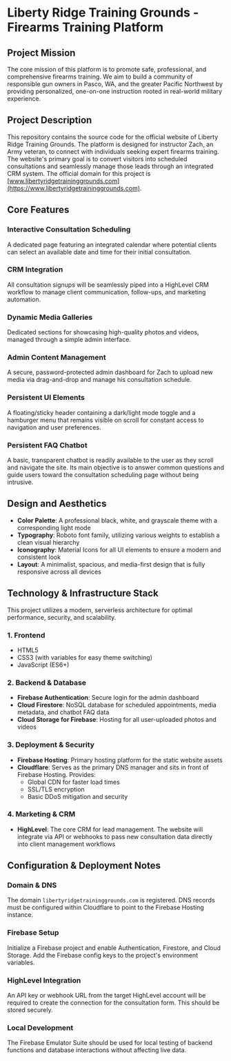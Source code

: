 # Liberty Ridge Training Grounds - Firearms Training Platform

## Project Mission

The core mission of this platform is to promote safe, professional, and comprehensive firearms training. We aim to build a community of responsible gun owners in Pasco, WA, and the greater Pacific Northwest by providing personalized, one-on-one instruction rooted in real-world military experience.

## Project Description

This repository contains the source code for the official website of Liberty Ridge Training Grounds. The platform is designed for instructor Zach, an Army veteran, to connect with individuals seeking expert firearms training. The website's primary goal is to convert visitors into scheduled consultations and seamlessly manage those leads through an integrated CRM system. The official domain for this project is [www.libertyridgetraininggrounds.com](https://www.libertyridgetraininggrounds.com).

## Core Features

### Interactive Consultation Scheduling

A dedicated page featuring an integrated calendar where potential clients can select an available date and time for their initial consultation.

### CRM Integration

All consultation signups will be seamlessly piped into a HighLevel CRM workflow to manage client communication, follow-ups, and marketing automation.

### Dynamic Media Galleries

Dedicated sections for showcasing high-quality photos and videos, managed through a simple admin interface.

### Admin Content Management

A secure, password-protected admin dashboard for Zach to upload new media via drag-and-drop and manage his consultation schedule.

### Persistent UI Elements

A floating/sticky header containing a dark/light mode toggle and a hamburger menu that remains visible on scroll for constant access to navigation and user preferences.

### Persistent FAQ Chatbot

A basic, transparent chatbot is readily available to the user as they scroll and navigate the site. Its main objective is to answer common questions and guide users toward the consultation scheduling page without being intrusive.

## Design and Aesthetics

- **Color Palette**: A professional black, white, and grayscale theme with a corresponding light mode
- **Typography**: Roboto font family, utilizing various weights to establish a clean visual hierarchy
- **Iconography**: Material Icons for all UI elements to ensure a modern and consistent look
- **Layout**: A minimalist, spacious, and media-first design that is fully responsive across all devices

## Technology & Infrastructure Stack

This project utilizes a modern, serverless architecture for optimal performance, security, and scalability.

### 1. Frontend

- HTML5
- CSS3 (with variables for easy theme switching)
- JavaScript (ES6+)

### 2. Backend & Database

- **Firebase Authentication**: Secure login for the admin dashboard
- **Cloud Firestore**: NoSQL database for scheduled appointments, media metadata, and chatbot FAQ data
- **Cloud Storage for Firebase**: Hosting for all user-uploaded photos and videos

### 3. Deployment & Security

- **Firebase Hosting**: Primary hosting platform for the static website assets
- **Cloudflare**: Serves as the primary DNS manager and sits in front of Firebase Hosting. Provides:
  - Global CDN for faster load times
  - SSL/TLS encryption
  - Basic DDoS mitigation and security

### 4. Marketing & CRM

- **HighLevel**: The core CRM for lead management. The website will integrate via API or webhooks to pass new consultation data directly into client management workflows

## Configuration & Deployment Notes

### Domain & DNS

The domain `libertyridgetraininggrounds.com` is registered. DNS records must be configured within Cloudflare to point to the Firebase Hosting instance.

### Firebase Setup

Initialize a Firebase project and enable Authentication, Firestore, and Cloud Storage. Add the Firebase config keys to the project's environment variables.

### HighLevel Integration

An API key or webhook URL from the target HighLevel account will be required to create the connection for the consultation form. This should be stored securely.

### Local Development

The Firebase Emulator Suite should be used for local testing of backend functions and database interactions without affecting live data.
